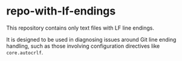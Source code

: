 # repo-with-lf-endings

This repository contains only text files with LF line endings.

It is designed to be used in diagnosing issues around Git line ending handling, such as those involving configuration directives like `core.autocrlf`.

